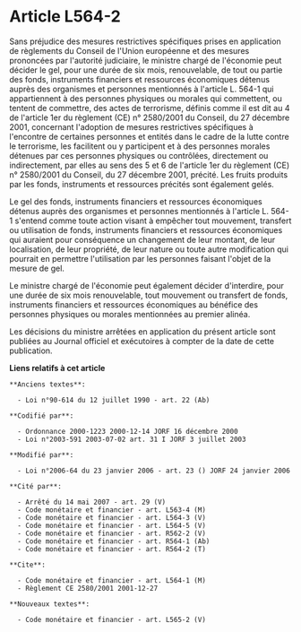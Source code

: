 # Article L564-2

Sans préjudice des mesures restrictives spécifiques prises en application de règlements du Conseil de l'Union européenne et
des mesures prononcées par l'autorité judiciaire, le ministre chargé de l'économie peut décider le gel, pour une durée de six
mois, renouvelable, de tout ou partie des fonds, instruments financiers et ressources économiques détenus auprès des
organismes et personnes mentionnés à l'article L. 564-1 qui appartiennent à des personnes physiques ou morales qui
commettent, ou tentent de commettre, des actes de terrorisme, définis comme il est dit au 4 de l'article 1er du règlement
(CE) n° 2580/2001 du Conseil, du 27 décembre 2001, concernant l'adoption de mesures restrictives spécifiques à l'encontre de
certaines personnes et entités dans le cadre de la lutte contre le terrorisme, les facilitent ou y participent et à des
personnes morales détenues par ces personnes physiques ou contrôlées, directement ou indirectement, par elles au sens des 5
et 6 de l'article 1er du règlement (CE) n° 2580/2001 du Conseil, du 27 décembre 2001, précité. Les fruits produits par les
fonds, instruments et ressources précités sont également gelés.

Le gel des fonds, instruments financiers et ressources économiques détenus auprès des organismes et personnes mentionnés à
l'article L. 564-1 s'entend comme toute action visant à empêcher tout mouvement, transfert ou utilisation de fonds,
instruments financiers et ressources économiques qui auraient pour conséquence un changement de leur montant, de leur
localisation, de leur propriété, de leur nature ou toute autre modification qui pourrait en permettre l'utilisation par les
personnes faisant l'objet de la mesure de gel.

Le ministre chargé de l'économie peut également décider d'interdire, pour une durée de six mois renouvelable, tout mouvement
ou transfert de fonds, instruments financiers et ressources économiques au bénéfice des personnes physiques ou morales
mentionnées au premier alinéa.

Les décisions du ministre arrêtées en application du présent article sont publiées au Journal officiel et exécutoires à
compter de la date de cette publication.

**Liens relatifs à cet article**

	**Anciens textes**:

	  - Loi n°90-614 du 12 juillet 1990 - art. 22 (Ab)

	**Codifié par**:

	  - Ordonnance 2000-1223 2000-12-14 JORF 16 décembre 2000
	  - Loi n°2003-591 2003-07-02 art. 31 I JORF 3 juillet 2003

	**Modifié par**:

	  - Loi n°2006-64 du 23 janvier 2006 - art. 23 () JORF 24 janvier 2006

	**Cité par**:

	  - Arrêté du 14 mai 2007 - art. 29 (V)
	  - Code monétaire et financier - art. L563-4 (M)
	  - Code monétaire et financier - art. L564-3 (V)
	  - Code monétaire et financier - art. L564-5 (V)
	  - Code monétaire et financier - art. R562-2 (V)
	  - Code monétaire et financier - art. R564-1 (Ab)
	  - Code monétaire et financier - art. R564-2 (T)

	**Cite**:

	  - Code monétaire et financier - art. L564-1 (M)
	  - Règlement CE 2580/2001 2001-12-27

	**Nouveaux textes**:

	  - Code monétaire et financier - art. L565-2 (V)
